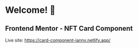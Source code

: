 # Welcome! 👋

## Frontend Mentor - NFT Card Component

Live site: https://card-component-iannv.netlify.app/
